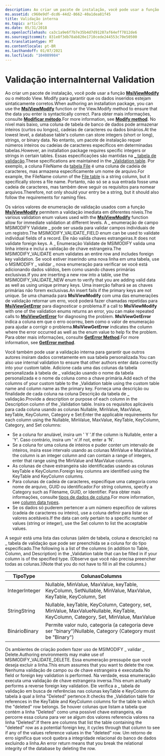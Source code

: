 ```yaml
---
description: Ao criar um pacote de instalação, você pode usar a função MsiViewModify ou o método View. Modify para garantir que os dados inseridos estejam sintaticamente corretos.
ms.assetid: c960e9df-dcd6-44d2-8662-40a1dea81f45
title: Validação interna
ms.topic: article
ms.date: 05/31/2018
ms.openlocfilehash: ca3c1a9e6f7b7e35b4d7d91287af64eff7812de6
ms.sourcegitcommit: 831e8f3db78ab820e1710cede244553c70e50500
ms.translationtype: MT
ms.contentlocale: pt-BR
ms.lasthandoff: 01/07/2021
ms.locfileid: "104089984"
---
```

# <a name="internal-validation"></a><span data-ttu-id="e3041-103">Validação interna</span><span class="sxs-lookup"><span data-stu-id="e3041-103">Internal Validation</span></span>

<span data-ttu-id="e3041-104">Ao criar um pacote de instalação, você pode usar a função [**MsiViewModify**](/windows/desktop/api/Msiquery/nf-msiquery-msiviewmodify) ou o método View. Modify para garantir que os dados inseridos estejam sintaticamente corretos.</span><span class="sxs-lookup"><span data-stu-id="e3041-104">When authoring an installation package, you can use the [**MsiViewModify**](/windows/desktop/api/Msiquery/nf-msiquery-msiviewmodify) function or the View.Modify method to ensure that the data you enter is syntactically correct.</span></span> <span data-ttu-id="e3041-105">Para obter mais informações, consulte [**Modificar método**](view-modify.md).</span><span class="sxs-lookup"><span data-stu-id="e3041-105">For more information, see [**Modify method**](view-modify.md).</span></span> <span data-ttu-id="e3041-106">No nível mais baixo, uma coluna de tabela de banco de dados pode armazenar inteiros (curtos ou longos), cadeias de caracteres ou dados binários.</span><span class="sxs-lookup"><span data-stu-id="e3041-106">At the lowest level, a database table's column can store integers (short or long), strings, or binary data.</span></span> <span data-ttu-id="e3041-107">No entanto, um pacote de instalação requer números inteiros ou cadeias de caracteres específicos em determinadas tabelas.</span><span class="sxs-lookup"><span data-stu-id="e3041-107">However, an installation package requires specific integers or strings in certain tables.</span></span> <span data-ttu-id="e3041-108">Essas especificações são mantidas na [ \_ tabela de validação](-validation-table.md).</span><span class="sxs-lookup"><span data-stu-id="e3041-108">These specifications are maintained in the [\_Validation table](-validation-table.md).</span></span> <span data-ttu-id="e3041-109">Por exemplo, a coluna FileName da [tabela File](file-table.md) é uma coluna de cadeia de caracteres, mas armazena especificamente um nome de arquivo.</span><span class="sxs-lookup"><span data-stu-id="e3041-109">For example, the FileName column of the [File table](file-table.md) is a string column, but it specifically stores a file name.</span></span> <span data-ttu-id="e3041-110">Portanto, não só se a sua entrada fosse uma cadeia de caracteres, mas também deve seguir os requisitos para nomear arquivos.</span><span class="sxs-lookup"><span data-stu-id="e3041-110">Therefore, not only should your entry be a string, but it should also follow the requirements for naming files.</span></span>

<span data-ttu-id="e3041-111">Os vários valores de enumeração de validação usados com a função [**MsiViewModify**](/windows/desktop/api/Msiquery/nf-msiquery-msiviewmodify) permitem a validação imediata em diferentes níveis.</span><span class="sxs-lookup"><span data-stu-id="e3041-111">The various validation enum values used with the [**MsiViewModify**](/windows/desktop/api/Msiquery/nf-msiquery-msiviewmodify) function allow for immediate validation at different levels.</span></span> <span data-ttu-id="e3041-112">A \_ enumeração de campo MSIMODIFY Validate \_ pode ser usada para validar campos individuais de um registro.</span><span class="sxs-lookup"><span data-stu-id="e3041-112">The MSIMODIFY\_VALIDATE\_FIELD enum can be used to validate individual fields of a record.</span></span> <span data-ttu-id="e3041-113">Ele não valida chaves estrangeiras.</span><span class="sxs-lookup"><span data-stu-id="e3041-113">It does not validate foreign keys.</span></span> <span data-ttu-id="e3041-114">A \_ Enumeração Validate de MSIMODIFY valida uma linha inteira e inclui a validação de chave estrangeira.</span><span class="sxs-lookup"><span data-stu-id="e3041-114">The MSIMODIFY\_VALIDATE enum validates an entire row and includes foreign key validation.</span></span> <span data-ttu-id="e3041-115">Se você estiver inserindo uma nova linha em uma tabela, use o MSIMODIFY \_ validar \_ nova enumeração para verificar se você está adicionando dados válidos, bem como usando chaves primárias exclusivas.</span><span class="sxs-lookup"><span data-stu-id="e3041-115">If you are inserting a new row into a table, use the MSIMODIFY\_VALIDATE\_NEW enum to verify that you are adding valid data as well as using unique primary keys.</span></span> <span data-ttu-id="e3041-116">Uma inserção falhará se as chaves primárias não forem exclusivas.</span><span class="sxs-lookup"><span data-stu-id="e3041-116">An insert fails if the primary keys are not unique.</span></span> <span data-ttu-id="e3041-117">Se uma chamada para **MsiViewModify** com uma das enumerações de validação retornar um erro, você poderá fazer chamadas repetidas para [**MsiViewGetError**](/windows/desktop/api/Msiquery/nf-msiquery-msiviewgeterrora) para diagnosticar o problema.</span><span class="sxs-lookup"><span data-stu-id="e3041-117">If a call to **MsiViewModify** with one of the validation enums returns an error, you can make repeated calls to [**MsiViewGetError**](/windows/desktop/api/Msiquery/nf-msiquery-msiviewgeterrora) for diagnosing the problem.</span></span> <span data-ttu-id="e3041-118">**MsiViewGetError** indica a coluna em que o erro ocorreu, bem como o valor de enumeração para ajudar a corrigir o problema.</span><span class="sxs-lookup"><span data-stu-id="e3041-118">**MsiViewGetError** indicates the column where the error occurred as well as the enum value to help fix the problem.</span></span> <span data-ttu-id="e3041-119">Para obter mais informações, consulte [**GetError Method**](view-geterror.md).</span><span class="sxs-lookup"><span data-stu-id="e3041-119">For more information, see [**GetError method**](view-geterror.md).</span></span>

<span data-ttu-id="e3041-120">Você também pode usar a validação interna para garantir que outros autores insiram dados corretamente em sua tabela personalizada.</span><span class="sxs-lookup"><span data-stu-id="e3041-120">You can also use internal validation to ensure that other authors enter data correctly into your custom table.</span></span> <span data-ttu-id="e3041-121">Adicione cada uma das colunas da tabela personalizada à tabela de \_ validação usando o nome da tabela personalizada e o nome da coluna como a chave primária.</span><span class="sxs-lookup"><span data-stu-id="e3041-121">Add each of the columns of your custom table to the \_Validation table using the custom table name and column name as the primary key.</span></span> <span data-ttu-id="e3041-122">Forneça uma descrição ou finalidade de cada coluna na coluna Descrição da tabela de \_ validação.</span><span class="sxs-lookup"><span data-stu-id="e3041-122">Provide a description or purpose of each column in the Description column of the \_Validation table.</span></span> <span data-ttu-id="e3041-123">Insira os requisitos aplicáveis para cada coluna usando as colunas Nullable, MinValue, MaxValue, keyTable, KeyColumn, Category e Set:</span><span class="sxs-lookup"><span data-stu-id="e3041-123">Enter the applicable requirements for each column using the Nullable, MinValue, MaxValue, KeyTable, KeyColumn, Category, and Set columns:</span></span>

-   <span data-ttu-id="e3041-124">Se a coluna for anulável, insira um ' Y '.</span><span class="sxs-lookup"><span data-stu-id="e3041-124">If the column is Nullable, enter a 'Y'.</span></span> <span data-ttu-id="e3041-125">Caso contrário, insira um ' n'.</span><span class="sxs-lookup"><span data-stu-id="e3041-125">If not, enter a 'N'.</span></span>
-   <span data-ttu-id="e3041-126">Se a coluna for uma coluna de inteiros e puder conter um intervalo de inteiros, insira esse intervalo usando as colunas MinValue e MaxValue.</span><span class="sxs-lookup"><span data-stu-id="e3041-126">If the column is an integer column and can contain a range of integers, enter that range using the MinValue and MaxValue columns.</span></span>
-   <span data-ttu-id="e3041-127">As colunas de chave estrangeira são identificadas usando as colunas keyTable e KeyColumn.</span><span class="sxs-lookup"><span data-stu-id="e3041-127">Foreign key columns are identified using the KeyTable and KeyColumn columns.</span></span>
-   <span data-ttu-id="e3041-128">Para colunas de cadeia de caracteres, especifique uma categoria como nome de arquivo, GUID ou identificador.</span><span class="sxs-lookup"><span data-stu-id="e3041-128">For string columns, specify a Category such as Filename, GUID, or Identifier.</span></span> <span data-ttu-id="e3041-129">Para obter mais informações, consulte [tipos de dados de coluna](column-data-types.md).</span><span class="sxs-lookup"><span data-stu-id="e3041-129">For more information, see [column data types](column-data-types.md).</span></span>
-   <span data-ttu-id="e3041-130">Se os dados só puderem pertencer a um número específico de valores (cadeia de caracteres ou inteiro), use a coluna definir para listar os valores aceitáveis.</span><span class="sxs-lookup"><span data-stu-id="e3041-130">If the data can only pertain to a specific number of values (string or integer), use the Set column to list the acceptable values.</span></span>

<span data-ttu-id="e3041-131">A seguir está uma lista das colunas (além de tabela, coluna e descrição) na \_ tabela de validação que pode ser preenchida se a coluna for do tipo especificado.</span><span class="sxs-lookup"><span data-stu-id="e3041-131">The following is a list of the columns (in addition to Table, Column, and Description) in the \_Validation table that can be filled in if your column is of the specified type.</span></span> <span data-ttu-id="e3041-132">(Observe que você não precisa preencher todas as colunas.)</span><span class="sxs-lookup"><span data-stu-id="e3041-132">(Note that you do not have to fill in all the columns.)</span></span>



| <span data-ttu-id="e3041-133">Tipo</span><span class="sxs-lookup"><span data-stu-id="e3041-133">Type</span></span>    | <span data-ttu-id="e3041-134">Colunas</span><span class="sxs-lookup"><span data-stu-id="e3041-134">Columns</span></span>                                                          |
|---------|------------------------------------------------------------------|
| <span data-ttu-id="e3041-135">Integer</span><span class="sxs-lookup"><span data-stu-id="e3041-135">Integer</span></span> | <span data-ttu-id="e3041-136">Nullable, MinValue, MaxValue, keyTable, KeyColumn, Set</span><span class="sxs-lookup"><span data-stu-id="e3041-136">Nullable, MinValue, MaxValue, KeyTable, KeyColumn, Set</span></span>           |
| <span data-ttu-id="e3041-137">String</span><span class="sxs-lookup"><span data-stu-id="e3041-137">String</span></span>  | <span data-ttu-id="e3041-138">Nullable, keyTable, KeyColumn, Category, set, MinValue, MaxValue</span><span class="sxs-lookup"><span data-stu-id="e3041-138">Nullable, KeyTable, KeyColumn, Category, Set, MinValue, MaxValue</span></span> |
| <span data-ttu-id="e3041-139">Binário</span><span class="sxs-lookup"><span data-stu-id="e3041-139">Binary</span></span>  | <span data-ttu-id="e3041-140">Permite valor nulo, categoria (a categoria deve ser "binary")</span><span class="sxs-lookup"><span data-stu-id="e3041-140">Nullable, Category (Category must be "Binary")</span></span>                   |



 

<span data-ttu-id="e3041-141">Os ambientes de criação podem fazer uso de MSIMODIFY \_ validar \_ Delete.</span><span class="sxs-lookup"><span data-stu-id="e3041-141">Authoring environments may make use of MSIMODIFY\_VALIDATE\_DELETE.</span></span> <span data-ttu-id="e3041-142">Essa enumeração pressupõe que você deseja excluir a linha.</span><span class="sxs-lookup"><span data-stu-id="e3041-142">This enum assumes that you want to delete the row.</span></span> <span data-ttu-id="e3041-143">Nenhuma validação de campo ou de chave estrangeira é executada.</span><span class="sxs-lookup"><span data-stu-id="e3041-143">No field or foreign key validation is performed.</span></span> <span data-ttu-id="e3041-144">Na verdade, essa enumeração executa uma validação de chave estrangeira inversa.</span><span class="sxs-lookup"><span data-stu-id="e3041-144">This enum actually performs a reverse foreign key validation.</span></span> <span data-ttu-id="e3041-145">Ele verifica a \_ tabela de validação em busca de referências nas colunas keyTable e KeyColumn da tabela à qual a linha "Deleted" pertence.</span><span class="sxs-lookup"><span data-stu-id="e3041-145">It checks the \_Validation table for references in the KeyTable and KeyColumn columns for the table to which the "deleted" row belongs.</span></span> <span data-ttu-id="e3041-146">Se houver colunas que listam a tabela que contém a linha "Deleted" como uma possível chave estrangeira, ela percorre essa coluna para ver se algum dos valores referencia valores na linha "Deleted".</span><span class="sxs-lookup"><span data-stu-id="e3041-146">If there are columns that list the table containing the "deleted" row as a potential foreign key, it cycles through that column to see if any of the values reference values in the "deleted" row.</span></span> <span data-ttu-id="e3041-147">Um retorno de erro significa que você quebra a integridade relacional do banco de dados excluindo a linha.</span><span class="sxs-lookup"><span data-stu-id="e3041-147">An error return means that you break the relational integrity of the database by deleting the row.</span></span>

 

 



